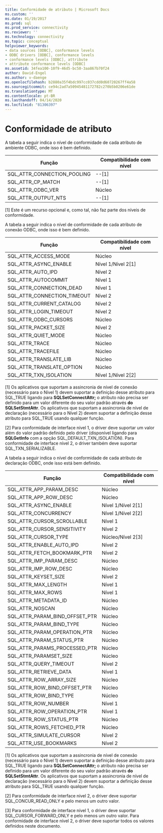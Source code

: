 ```yaml
---
title: Conformidade de atributo | Microsoft Docs
ms.custom: ''
ms.date: 01/19/2017
ms.prod: sql
ms.prod_service: connectivity
ms.reviewer: ''
ms.technology: connectivity
ms.topic: conceptual
helpviewer_keywords:
- data sources [ODBC], conformance levels
- ODBC drivers [ODBC], conformance levels
- conformance levels [ODBC], attribute
- attribute conformance levels [ODBC]
ms.assetid: 34fea100-10f9-46d5-bc50-3aa867b70f24
author: David-Engel
ms.author: v-daenge
ms.openlocfilehash: b2880a35f4bdc997cc037cdd0d60720267ff4a58
ms.sourcegitcommit: ce94c2ad7a50945481172782c270b5b0206e61de
ms.translationtype: MT
ms.contentlocale: pt-BR
ms.lasthandoff: 04/14/2020
ms.locfileid: "81306397"
---
```

# <a name="attribute-conformance"></a>Conformidade de atributo
A tabela a seguir indica o nível de conformidade de cada atributo de ambiente ODBC, onde isso é bem definido.  
  
|Função|Compatibilidade com nível|  
|--------------|-----------------------|  
|SQL_ATTR_CONNECTION_POOLING|--[1]|  
|SQL_ATTR_CP_MATCH|--[1]|  
|SQL_ATTR_ODBC_VER|Núcleo|  
|SQL_ATTR_OUTPUT_NTS|--[1]|  
  
 [1] Este é um recurso opcional e, como tal, não faz parte dos níveis de conformidade.  
  
 A tabela a seguir indica o nível de conformidade de cada atributo de conexão ODBC, onde isso é bem definido.  
  
|Função|Compatibilidade com nível|  
|--------------|-----------------------|  
|SQL_ATTR_ACCESS_MODE|Núcleo|  
|SQL_ATTR_ASYNC_ENABLE|Nível 1/Nível 2[1]|  
|SQL_ATTR_AUTO_IPD|Nível 2|  
|SQL_ATTR_AUTOCOMMIT|Nível 1|  
|SQL_ATTR_CONNECTION_DEAD|Nível 1|  
|SQL_ATTR_CONNECTION_TIMEOUT|Nível 2|  
|SQL_ATTR_CURRENT_CATALOG|Nível 2|  
|SQL_ATTR_LOGIN_TIMEOUT|Nível 2|  
|SQL_ATTR_ODBC_CURSORS|Núcleo|  
|SQL_ATTR_PACKET_SIZE|Nível 2|  
|SQL_ATTR_QUIET_MODE|Núcleo|  
|SQL_ATTR_TRACE|Núcleo|  
|SQL_ATTR_TRACEFILE|Núcleo|  
|SQL_ATTR_TRANSLATE_LIB|Núcleo|  
|SQL_ATTR_TRANSLATE_OPTION|Núcleo|  
|SQL_ATTR_TXN_ISOLATION|Nível 1/Nível 2[2]|  
  
 [1] Os aplicativos que suportam a assincronia de nível de conexão (necessário para o Nível 1) devem suportar a definição desse atributo para SQL_TRUE ligando para **SQLSetConnectAttr;** o atributo não precisa ser definido para um valor diferente do seu valor padrão através **do SQLSetStmtAttr**. Os aplicativos que suportam a assincronia de nível de declaração (necessário para o Nível 2) devem suportar a definição desse atributo para SQL_TRUE usando qualquer função.  
  
 [2] Para conformidade de interface nível 1, o driver deve suportar um valor além do valor padrão definido pelo driver (disponível ligando para **SQLGetInfo** com a opção SQL_DEFAULT_TXN_ISOLATION). Para conformidade de interface nível 2, o driver também deve suportar SQL_TXN_SERIALIZABLE.  
  
 A tabela a seguir indica o nível de conformidade de cada atributo de declaração ODBC, onde isso está bem definido.  
  
|Função|Compatibilidade com nível|  
|--------------|-----------------------|  
|SQL_ATTR_APP_PARAM_DESC|Núcleo|  
|SQL_ATTR_APP_ROW_DESC|Núcleo|  
|SQL_ATTR_ASYNC_ENABLE|Nível 1/Nível 2[1]|  
|SQL_ATTR_CONCURRENCY|Nível 1/Nível 2[2]|  
|SQL_ATTR_CURSOR_SCROLLABLE|Nível 1|  
|SQL_ATTR_CURSOR_SENSITIVITY|Nível 2|  
|SQL_ATTR_CURSOR_TYPE|Núcleo/Nível 2[3]|  
|SQL_ATTR_ENABLE_AUTO_IPD|Nível 2|  
|SQL_ATTR_FETCH_BOOKMARK_PTR|Nível 2|  
|SQL_ATTR_IMP_PARAM_DESC|Núcleo|  
|SQL_ATTR_IMP_ROW_DESC|Núcleo|  
|SQL_ATTR_KEYSET_SIZE|Nível 2|  
|SQL_ATTR_MAX_LENGTH|Nível 1|  
|SQL_ATTR_MAX_ROWS|Nível 1|  
|SQL_ATTR_METADATA_ID|Núcleo|  
|SQL_ATTR_NOSCAN|Núcleo|  
|SQL_ATTR_PARAM_BIND_OFFSET_PTR|Núcleo|  
|SQL_ATTR_PARAM_BIND_TYPE|Núcleo|  
|SQL_ATTR_PARAM_OPERATION_PTR|Núcleo|  
|SQL_ATTR_PARAM_STATUS_PTR|Núcleo|  
|SQL_ATTR_PARAMS_PROCESSED_PTR|Núcleo|  
|SQL_ATTR_PARAMSET_SIZE|Núcleo|  
|SQL_ATTR_QUERY_TIMEOUT|Nível 2|  
|SQL_ATTR_RETRIEVE_DATA|Nível 1|  
|SQL_ATTR_ROW_ARRAY_SIZE|Núcleo|  
|SQL_ATTR_ROW_BIND_OFFSET_PTR|Núcleo|  
|SQL_ATTR_ROW_BIND_TYPE|Núcleo|  
|SQL_ATTR_ROW_NUMBER|Nível 1|  
|SQL_ATTR_ROW_OPERATION_PTR|Nível 1|  
|SQL_ATTR_ROW_STATUS_PTR|Núcleo|  
|SQL_ATTR_ROWS_FETCHED_PTR|Núcleo|  
|SQL_ATTR_SIMULATE_CURSOR|Nível 2|  
|SQL_ATTR_USE_BOOKMARKS|Nível 2|  
  
 [1] Os aplicativos que suportam a assincronia de nível de conexão (necessário para o Nível 1) devem suportar a definição desse atributo para SQL_TRUE ligando para **SQLSetConnectAttr;** o atributo não precisa ser definido para um valor diferente do seu valor padrão através **do SQLSetStmtAttr**. Os aplicativos que suportam a assincronia de nível de declaração (necessário para o Nível 2) devem suportar a definição desse atributo para SQL_TRUE usando qualquer função.  
  
 [2] Para conformidade de interface nível 2, o driver deve suportar SQL_CONCUR_READ_ONLY e pelo menos um outro valor.  
  
 [3] Para conformidade de interface nível 1, o driver deve suportar SQL_CURSOR_FORWARD_ONLY e pelo menos um outro valor. Para conformidade de interface nível 2, o driver deve suportar todos os valores definidos neste documento.
